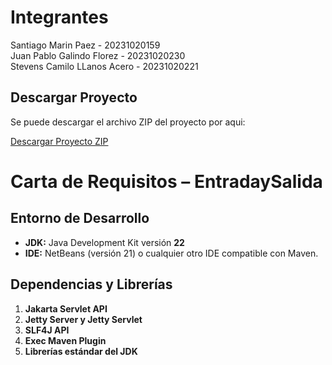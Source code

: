 # Integrantes

Santiago Marin Paez - 20231020159 <br>
Juan Pablo Galindo Florez - 20231020230 <br>
Stevens Camilo LLanos Acero - 20231020221 

## Descargar Proyecto

Se puede descargar el archivo ZIP del proyecto por aqui:

[Descargar Proyecto ZIP](https://github.com/user-attachments/files/19515769/EntradaySalida.zip)

# Carta de Requisitos – EntradaySalida

## Entorno de Desarrollo

- **JDK:** Java Development Kit versión **22**
- **IDE:** NetBeans (versión 21) o cualquier otro IDE compatible con Maven.

## Dependencias y Librerías

1. **Jakarta Servlet API**
2. **Jetty Server y Jetty Servlet**
3. **SLF4J API**
4. **Exec Maven Plugin**
5. **Librerías estándar del JDK**

   
